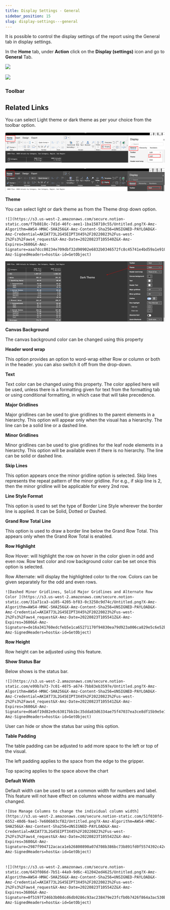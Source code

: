 ```yaml
---
title: Display Settings - General
sidebar_position: 15
slug: display-settings---general
---
```




It is possible to control the display settings of the report using the General tab in display settings.

In the **Home** tab, under **Action** click on the **Display (settings)** icon and go to **General** Tab.

![](https://s3.us-west-2.amazonaws.com/secure.notion-static.com/b0a38878-2304-4ee6-b4e9-4bf78145f868/Untitled.png?X-Amz-Algorithm=AWS4-HMAC-SHA256&X-Amz-Content-Sha256=UNSIGNED-PAYLOAD&X-Amz-Credential=AKIAT73L2G45EIPT3X45%2F20220823%2Fus-west-2%2Fs3%2Faws4_request&X-Amz-Date=20220823T105540Z&X-Amz-Expires=3600&X-Amz-Signature=1d1b2c9e4fb1002f75f6ec1782fa477ea7a05a61b5626c150bc735f52b3f220c&X-Amz-SignedHeaders=host&x-id=GetObject)

![](https://s3.us-west-2.amazonaws.com/secure.notion-static.com/64378989-4b15-427c-bd80-1eba81170086/Genral_tab.jpg?X-Amz-Algorithm=AWS4-HMAC-SHA256&X-Amz-Content-Sha256=UNSIGNED-PAYLOAD&X-Amz-Credential=AKIAT73L2G45EIPT3X45%2F20220823%2Fus-west-2%2Fs3%2Faws4_request&X-Amz-Date=20220823T105540Z&X-Amz-Expires=3600&X-Amz-Signature=1ee31c775b6856c31c0d9e4ae2d7b589892eec055afd677fc17b37a4a964f57e&X-Amz-SignedHeaders=host&x-id=GetObject)



### **Toolbar** 

## Related Links












You can select Light theme or dark theme as per your choice from the toolbar option. 


![Light theme Toolbar](/img/1235275439.png)


![Dark theme Toolbar](/img/2007476155.png)


**Theme**


You can select light or dark theme as from the Theme drop down option. 


	![](https://s3.us-west-2.amazonaws.com/secure.notion-static.com/f7b8818c-7d1d-46fc-aee1-1ba158710c55/Untitled.png?X-Amz-Algorithm=AWS4-HMAC-SHA256&X-Amz-Content-Sha256=UNSIGNED-PAYLOAD&X-Amz-Credential=AKIAT73L2G45EIPT3X45%2F20220823%2Fus-west-2%2Fs3%2Faws4_request&X-Amz-Date=20220823T105540Z&X-Amz-Expires=3600&X-Amz-Signature=aaa7dcc00234e709dbf32d90902e6832b0346572fc8c45741e4bd59a1e9109fd&X-Amz-SignedHeaders=host&x-id=GetObject)


![](/img/835431330.png)


**Canvas Background**


The canvas background color can be changed using this property


**Header word wrap**


This option provides an option to word-wrap either Row or column or both in the header. you can also switch it off from the drop-down.


**Text**


Text color can be changed using this property. The color applied here will be used, unless there is a formatting given for text from the formatting tab or using conditional formatting, in which case that will take precedence.


**Major Gridlines**


Major gridlines can be used to give gridlines to the parent elements in a hierarchy. This option will appear only when the visual has a hierarchy. The line can be a solid line or a dashed line.


**Minor Gridlines**


Minor gridlines can be used to give gridlines for the leaf node elements in a hierarchy. This option will be available even if there is no hierarchy. The line can be solid or dashed line.


**Skip Lines**


This option appears once the minor gridline option is selected. Skip lines represents the repeat pattern of the minor gridline. For e.g., if skip line is 2, then the minor gridline will be applicable for every 2nd row.


**Line Style Format**


This option is used to set the type of Border Line Style wherever the border line is applied. It can be Solid, Dotted or Dashed.


**Grand Row Total** **Line** 


This option is used to draw a border line below the Grand Row Total. This appears only when the Grand Row Total is enabled.


**Row Highlight**


Row Hover: will highlight the row on hover in the color given in odd and even row. Row text color and row background color can be set once this option is selected.


Row Alternate: will display the highlighted color to the row. Colors can be given separately for the odd and even rows.


	![Dashed Minor Gridlines, Solid Major Gridlines and Alternate Row Color ](https://s3.us-west-2.amazonaws.com/secure.notion-static.com/31a71ca3-a105-4205-bf83-0c3258c9d74c/Untitled.png?X-Amz-Algorithm=AWS4-HMAC-SHA256&X-Amz-Content-Sha256=UNSIGNED-PAYLOAD&X-Amz-Credential=AKIAT73L2G45EIPT3X45%2F20220823%2Fus-west-2%2Fs3%2Faws4_request&X-Amz-Date=20220823T105541Z&X-Amz-Expires=3600&X-Amz-Signature=de16a341760edcfeb5e1ca65271170f94830ea79d923a006ca829e5c6e52be6d&X-Amz-SignedHeaders=host&x-id=GetObject)


**Row Height**


Row height can be adjusted using this feature.


**Show Status Bar**


Below shows is the status bar.


	![](https://s3.us-west-2.amazonaws.com/secure.notion-static.com/e99b7a73-7c01-4075-a674-7bb83eb3597e/Untitled.png?X-Amz-Algorithm=AWS4-HMAC-SHA256&X-Amz-Content-Sha256=UNSIGNED-PAYLOAD&X-Amz-Credential=AKIAT73L2G45EIPT3X45%2F20220823%2Fus-west-2%2Fs3%2Faws4_request&X-Amz-Date=20220823T105541Z&X-Amz-Expires=3600&X-Amz-Signature=d6a6f19d82e9c63017bb1bc35dda83d6334ae75f47037ea3ce8df15b9e5e1ccf&X-Amz-SignedHeaders=host&x-id=GetObject)


User can hide or show the status bar using this option.


**Table Padding**


The table padding can be adjusted to add more space to the left or top of the visual.


The left padding applies to the space from the edge to the gripper.


Top spacing applies to the space above the chart


**Default Width**


Default width can be used to set a common width for numbers and label. This feature will not have effect on columns whose widths are manually changed.


	![Use Manage Columns to change the individual column width](https://s3.us-west-2.amazonaws.com/secure.notion-static.com/51f030fd-6552-40d6-9ae1-7e606b03cf82/Untitled.png?X-Amz-Algorithm=AWS4-HMAC-SHA256&X-Amz-Content-Sha256=UNSIGNED-PAYLOAD&X-Amz-Credential=AKIAT73L2G45EIPT3X45%2F20220823%2Fus-west-2%2Fs3%2Faws4_request&X-Amz-Date=20220823T105542Z&X-Amz-Expires=3600&X-Amz-Signature=2987f994712acaca1eb26800890a07d708b386bc73b891fd0f5574392c42c217&X-Amz-SignedHeaders=host&x-id=GetObject)


	![](https://s3.us-west-2.amazonaws.com/secure.notion-static.com/643f086d-7b51-44a9-9d6c-412042ed4625/Untitled.png?X-Amz-Algorithm=AWS4-HMAC-SHA256&X-Amz-Content-Sha256=UNSIGNED-PAYLOAD&X-Amz-Credential=AKIAT73L2G45EIPT3X45%2F20220823%2Fus-west-2%2Fs3%2Faws4_request&X-Amz-Date=20220823T105542Z&X-Amz-Expires=3600&X-Amz-Signature=0f5197f246b3b08dcd6db9286c93ac238479e23fcfb0b7426f864a3ac530bc04&X-Amz-SignedHeaders=host&x-id=GetObject)

